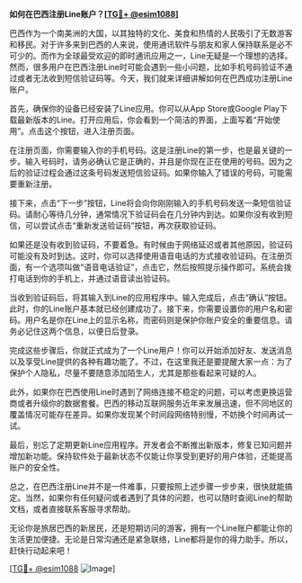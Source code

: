 **如何在巴西注册Line账户？[[TG💪+ @esim1088](https://t.me/s/esim1088)]**

巴西作为一个南美洲的大国，以其独特的文化、美食和热情的人民吸引了无数游客和移民。对于许多来到巴西的人来说，使用通讯软件与朋友和家人保持联系是必不可少的。而作为全球最受欢迎的即时通讯应用之一，Line无疑是一个理想的选择。然而，很多用户在巴西注册Line时可能会遇到一些小问题，比如手机号码验证不通过或者无法收到短信验证码等。今天，我们就来详细讲解如何在巴西成功注册Line账户。

首先，确保你的设备已经安装了Line应用。你可以从App Store或Google Play下载最新版本的Line。打开应用后，你会看到一个简洁的界面，上面写着“开始使用”。点击这个按钮，进入注册页面。

在注册页面，你需要输入你的手机号码。这是注册Line的第一步，也是最关键的一步。输入号码时，请务必确认它是正确的，并且是你现在正在使用的号码。因为之后的验证过程会通过这条号码发送短信验证码。如果你输入了错误的号码，可能需要重新注册。

接下来，点击“下一步”按钮，Line将会向你刚刚输入的手机号码发送一条短信验证码。请耐心等待几分钟，通常情况下验证码会在几分钟内到达。如果你没有收到短信，可以尝试点击“重新发送验证码”按钮，再次获取验证码。

如果还是没有收到验证码，不要着急。有时候由于网络延迟或者其他原因，验证码可能没有及时到达。这时，你可以选择使用语音电话的方式接收验证码。在注册页面，有一个选项叫做“语音电话验证”，点击它，然后按照提示操作即可。系统会拨打电话到你的手机上，并通过语音读出验证码。

当收到验证码后，将其输入到Line的应用程序中。输入完成后，点击“确认”按钮。此时，你的Line账户基本就已经创建成功了。接下来，你需要设置你的用户名和密码。用户名是你在Line上的显示名称，而密码则是保护你账户安全的重要信息。请务必记住这两个信息，以便日后登录。

完成这些步骤后，你就正式成为了一个Line用户！你可以开始添加好友、发送消息以及享受Line提供的各种有趣功能了。不过，在这里我还是要提醒大家一点：为了保护个人隐私，尽量不要随意添加陌生人，尤其是那些看起来可疑的人。

此外，如果你在巴西使用Line时遇到了网络连接不稳定的问题，可以考虑更换运营商或者升级你的数据套餐。巴西的移动互联网服务近年来发展迅速，但不同地区的覆盖情况可能存在差异。如果你发现某个时间段网络特别慢，不妨换个时间再试一试。

最后，别忘了定期更新Line应用程序。开发者会不断推出新版本，修复已知问题并增加新功能。保持软件处于最新状态不仅能让你享受到更好的用户体验，还能提高账户的安全性。

总之，在巴西注册Line并不是一件难事，只要按照上述步骤一步步来，很快就能搞定。当然，如果你有任何疑问或者遇到了具体的问题，也可以随时查阅Line的帮助文档，或者直接联系客服寻求帮助。

无论你是旅居巴西的新居民，还是短期访问的游客，拥有一个Line账户都能让你的生活更加便捷。无论是日常沟通还是紧急联络，Line都将是你的得力助手。所以，赶快行动起来吧！

[[TG💪+ @esim1088](https://t.me/s/esim1088) ![Image](https://i.postimg.cc/4NQfJmqS/Snipaste-2025-05-13-00-14-12.png)]